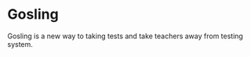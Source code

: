 Gosling
===============

Gosling is a new way to taking tests and take teachers away from testing system.